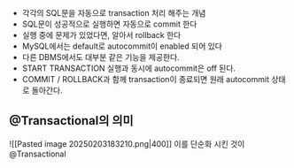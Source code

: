 - 각각의 SQL문을 자동으로 transaction 처리 해주는 개념
- SQL문이 성공적으로 실행하면 자동으로 commit 한다
- 실행 중에 문제가 있었다면, 알아서 rollback 한다
- MySQL에서는 default로 autocommit이 enabled 되어 있다
- 다른 DBMS에서도 대부분 같은 기능을 제공한다.
- START TRANSACTION 실행과 동시에 autocommit은 off 된다.
- COMMIT / ROLLBACK과 함께 transaction이 종료되면 원래 autocommit 상태로 돌아간다.

## @Transactional의 의미

![[Pasted image 20250203183210.png|400]]
이를 단순화 시킨 것이 @Transactional
